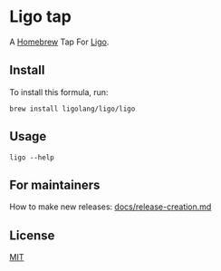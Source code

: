 # Ligo tap

A [Homebrew](https://brew.sh/) Tap For [Ligo](https://ligolang.org/).

## Install

To install this formula, run:

```
brew install ligolang/ligo/ligo
```
## Usage

```
ligo --help
```

## For maintainers

How to make new releases: [docs/release-creation.md](./docs/release-creation.md)

## License

[MIT](./LICENSE.md)
